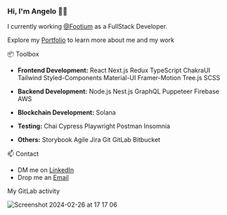 ### Hi, I'm Angelo 👋🏻

I currently working [@Footium](https://footium.club) as a FullStack Developer.

Explore my [Portfolio](https://angelocode.dev) to learn more about me and my work

📦 Toolbox
* **Frontend Development:** React Next.js Redux TypeScript ChakraUI Tailwind Styled-Components Material-UI Framer-Motion Tree.js SCSS

* **Backend Development:** Node.js Nest.js GraphQL Puppeteer Firebase AWS

* **Blockchain Development:** Solana

* **Testing:** Chai Cypress Playwright Postman Insomnia

* **Others:** Storybook Agile Jira Git GitLab Bitbucket

📫 Contact
- DM me on [LinkedIn](https://www.linkedin.com/in/daniel-angelo-negri) 
- Drop me an [Email](mailto:danielangelonegri@gmail.com)


My GitLab activity

![Screenshot 2024-02-26 at 17 17 06](https://github.com/angelo-negri/angelo-negri/assets/158775668/5b919d29-55c3-4520-bade-9731997e9021)
